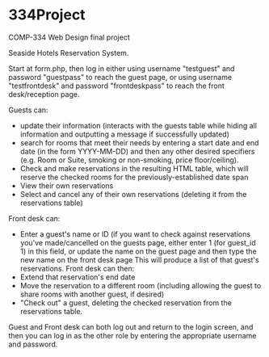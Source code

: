 # 334Project
COMP-334 Web Design final project


Seaside Hotels Reservation System.

Start at form.php, then log in either using username "testguest" and password "guestpass" to reach the guest page, or using username "testfrontdesk" and password "frontdeskpass" to reach the front desk/reception page.

Guests can:
- update their information (interacts with the guests table while hiding all information and outputting a message if successfully updated)
- search for rooms that meet their needs by entering a start date and end date (in the form YYYY-MM-DD) and then any other desired specifiers (e.g. Room or Suite, smoking or non-smoking, price floor/ceiling).
- Check and make reservations in the resulting HTML table, which will reserve the checked rooms for the previously-established date span
- View their own reservations
- Select and cancel any of their own reservations (deleting it from the reservations table)

Front desk can:
- Enter a guest's name or ID (if you want to check against reservations you've made/cancelled on the guests page, either enter 1 (for guest_id 1) in this field, or update the name on the guest page and then type the new name on the front desk page
This will produce a list of that guest's reservations.  Front desk can then:
- Extend that reservation's end date
- Move the reservation to a different room (including allowing the guest to share rooms with another guest, if desired)
- "Check out" a guest, deleting the checked reservation from the reservations table.

Guest and Front desk can both log out and return to the login screen, and then you can log in as the other role by entering the appropriate username and password.
